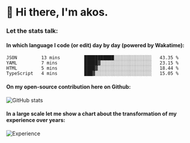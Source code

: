 # 👋 Hi there, I'm akos. 


### Let the stats talk:


#### In which language I code (or edit) day by day (powered by Wakatime): 

<!--START_SECTION:waka-->

```text
JSON         13 mins         ███████████░░░░░░░░░░░░░░   43.35 %
YAML         7 mins          █████▓░░░░░░░░░░░░░░░░░░░   23.15 %
HTML         5 mins          ████▓░░░░░░░░░░░░░░░░░░░░   18.44 %
TypeScript   4 mins          ███▓░░░░░░░░░░░░░░░░░░░░░   15.05 %
```

<!--END_SECTION:waka-->

#### On my open-source contribution here on Github:
 
![GitHub stats](https://github-readme-stats.vercel.app/api?username=akosbalasko)

#### In a large scale let me show a chart about the transformation of my experience over years:   

![Experience](https://cr-skills-chart-widget.azurewebsites.net/api/api?username=akosbalasko)
